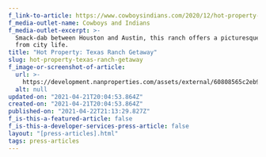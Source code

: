 ```yaml
---
f_link-to-article: https://www.cowboysindians.com/2020/12/hot-property-texas-ranch-getaway/
f_media-outlet-name: Cowboys and Indians
f_media-outlet-excerpt: >-
  Smack-dab between Houston and Austin, this ranch offers a picturesque retreat
  from city life.
title: "Hot Property: Texas Ranch Getaway"
slug: hot-property-texas-ranch-getaway
f_image-or-screenshot-of-article:
  url: >-
    https://development.nanproperties.com/assets/external/60808565c2eb9eb57c6a9dfa_screen_shot_2021-04-21_at_8.58.47_AM.png
  alt: null
updated-on: "2021-04-21T20:04:53.864Z"
created-on: "2021-04-21T20:04:53.864Z"
published-on: "2021-04-22T21:13:29.827Z"
f_is-this-a-featured-article: false
f_is-this-a-developer-services-press-article: false
layout: "[press-articles].html"
tags: press-articles
---
```


